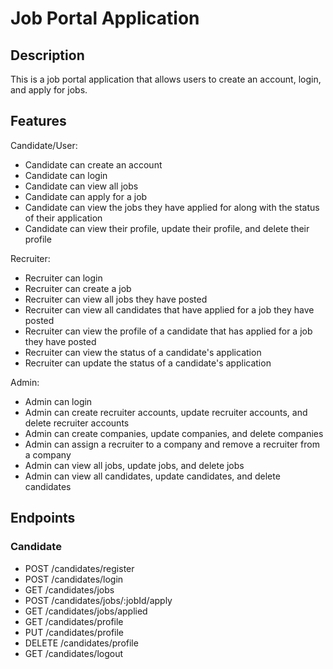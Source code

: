 # Job Portal Application

## Description

This is a job portal application that allows users to create an account, login, and apply for jobs.

## Features

Candidate/User:

- Candidate can create an account
- Candidate can login
- Candidate can view all jobs
- Candidate can apply for a job
- Candidate can view the jobs they have applied for along with the status of their application
- Candidate can view their profile, update their profile, and delete their profile

Recruiter:

- Recruiter can login
- Recruiter can create a job
- Recruiter can view all jobs they have posted
- Recruiter can view all candidates that have applied for a job they have posted
- Recruiter can view the profile of a candidate that has applied for a job they have posted
- Recruiter can view the status of a candidate's application
- Recruiter can update the status of a candidate's application

Admin:

- Admin can login
- Admin can create recruiter accounts, update recruiter accounts, and delete recruiter accounts
- Admin can create companies, update companies, and delete companies
- Admin can assign a recruiter to a company and remove a recruiter from a company
- Admin can view all jobs, update jobs, and delete jobs
- Admin can view all candidates, update candidates, and delete candidates

## Endpoints

### Candidate

- POST /candidates/register
- POST /candidates/login
- GET /candidates/jobs
- POST /candidates/jobs/:jobId/apply
- GET /candidates/jobs/applied
- GET /candidates/profile
- PUT /candidates/profile
- DELETE /candidates/profile
- GET /candidates/logout
